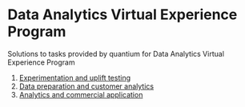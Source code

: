 # Data Analytics Virtual Experience Program
Solutions to tasks provided by quantium for Data Analytics Virtual Experience Program
1. [Experimentation and uplift testing](https://github.com/Sniggdhaa/Data-Analytics-Virtual-Experience-Program/blob/master/quantiumtask1.ipynb)
2. [Data preparation and customer analytics](https://github.com/Sniggdhaa/Data-Analytics-Virtual-Experience-Program/blob/master/quantiumtask2.ipynb)
3. [Analytics and commercial application](https://github.com/Sniggdhaa/Data-Analytics-Virtual-Experience-Program/blob/master/Quantium_Snigdha_Task3.pdf)
